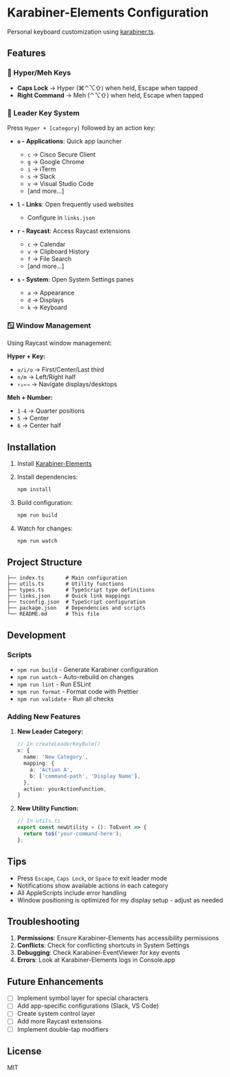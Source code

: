 # Karabiner-Elements Configuration

Personal keyboard customization using [karabiner.ts](https://karabiner.ts.evanliu.dev/).

## Features

### 🎯 Hyper/Meh Keys
- **Caps Lock** → Hyper (⌘⌃⌥⇧) when held, Escape when tapped
- **Right Command** → Meh (⌃⌥⇧) when held, Escape when tapped

### 🚀 Leader Key System
Press `Hyper + [category]` followed by an action key:

- **`o` - Applications**: Quick app launcher
  - `c` → Cisco Secure Client
  - `g` → Google Chrome
  - `i` → iTerm
  - `s` → Slack
  - `v` → Visual Studio Code
  - [and more...]

- **`l` - Links**: Open frequently used websites
  - Configure in `links.json`

- **`r` - Raycast**: Access Raycast extensions
  - `c` → Calendar
  - `v` → Clipboard History
  - `f` → File Search
  - [and more...]

- **`s` - System**: Open System Settings panes
  - `a` → Appearance
  - `d` → Displays
  - `k` → Keyboard

### 🪟 Window Management
Using Raycast window management:

**Hyper + Key:**
- `u/i/o` → First/Center/Last third
- `n/m` → Left/Right half
- `↑↓←→` → Navigate displays/desktops

**Meh + Number:**
- `1-4` → Quarter positions
- `5` → Center
- `6` → Center half

## Installation

1. Install [Karabiner-Elements](https://karabiner-elements.pqrs.org/)
2. Install dependencies:
   ```bash
   npm install
   ```

3. Build configuration:
   ```bash
   npm run build
   ```

4. Watch for changes:
   ```bash
   npm run watch
   ```

## Project Structure

```
├── index.ts       # Main configuration
├── utils.ts       # Utility functions
├── types.ts       # TypeScript type definitions
├── links.json     # Quick link mappings
├── tsconfig.json  # TypeScript configuration
├── package.json   # Dependencies and scripts
└── README.md      # This file
```

## Development

### Scripts
- `npm run build` - Generate Karabiner configuration
- `npm run watch` - Auto-rebuild on changes
- `npm run lint` - Run ESLint
- `npm run format` - Format code with Prettier
- `npm run validate` - Run all checks

### Adding New Features

1. **New Leader Category:**
   ```typescript
   // In createLeaderKeyRule()
   x: {
     name: 'New Category',
     mapping: {
       a: 'Action A',
       b: ['command-path', 'Display Name'],
     },
     action: yourActionFunction,
   }
   ```

2. **New Utility Function:**
   ```typescript
   // In utils.ts
   export const newUtility = (): ToEvent => {
     return to$('your-command-here');
   };
   ```

## Tips

- Press `Escape`, `Caps Lock`, or `Space` to exit leader mode
- Notifications show available actions in each category
- All AppleScripts include error handling
- Window positioning is optimized for my display setup - adjust as needed

## Troubleshooting

1. **Permissions**: Ensure Karabiner-Elements has accessibility permissions
2. **Conflicts**: Check for conflicting shortcuts in System Settings
3. **Debugging**: Check Karabiner-EventViewer for key events
4. **Errors**: Look at Karabiner-Elements logs in Console.app

## Future Enhancements

- [ ] Implement symbol layer for special characters
- [ ] Add app-specific configurations (Slack, VS Code)
- [ ] Create system control layer
- [ ] Add more Raycast extensions
- [ ] Implement double-tap modifiers

## License

MIT

